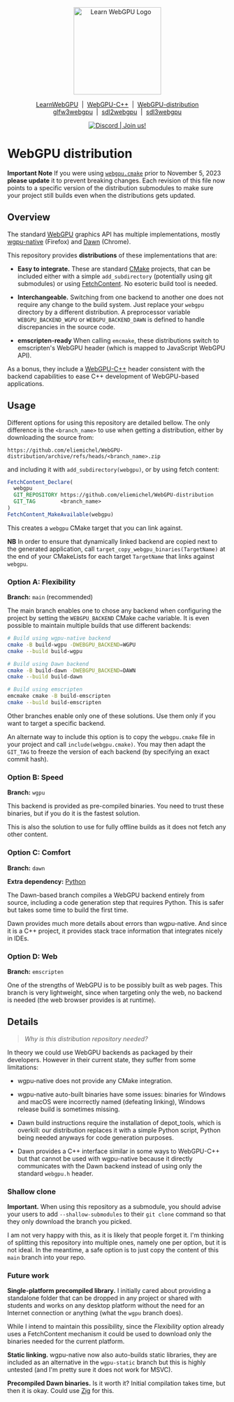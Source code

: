 <div align="center">
  <picture>
    <source media="(prefers-color-scheme: dark)" srcset="https://raw.githubusercontent.com/eliemichel/LearnWebGPU/main/images/webgpu-dark.svg">
    <source media="(prefers-color-scheme: light)" srcset="https://raw.githubusercontent.com/eliemichel/LearnWebGPU/main/images/webgpu-light.svg">
    <img alt="Learn WebGPU Logo" src="images/webgpu-dark.svg" width="200">
  </picture>

  <a href="https://github.com/eliemichel/LearnWebGPU">LearnWebGPU</a> &nbsp;|&nbsp; <a href="https://github.com/eliemichel/WebGPU-Cpp">WebGPU-C++</a> &nbsp;|&nbsp; <a href="https://github.com/eliemichel/WebGPU-distribution">WebGPU-distribution</a><br/>
  <a href="https://github.com/eliemichel/glfw3webgpu">glfw3webgpu</a> &nbsp;|&nbsp; <a href="https://github.com/eliemichel/sdl2webgpu">sdl2webgpu</a> &nbsp;|&nbsp; <a href="https://github.com/eliemichel/sdl3webgpu">sdl3webgpu</a>
  
  <a href="https://discord.gg/2Tar4Kt564"><img src="https://img.shields.io/static/v1?label=Discord&message=Join%20us!&color=blue&logo=discord&logoColor=white" alt="Discord | Join us!"/></a>
</div>

WebGPU distribution
===================

**Important Note** If you were using [`webgpu.cmake`](https://github.com/eliemichel/WebGPU-distribution/blob/main/webgpu.cmake) prior to November 5, 2023 **please update** it to prevent breaking changes. Each revision of this file now points to a specific version of the distribution submodules to make sure your project still builds even when the distributions gets updated.

Overview
--------

The standard [WebGPU](https://www.w3.org/TR/webgpu) graphics API has multiple implementations, mostly [wgpu-native](https://github.com/gfx-rs/wgpu-native) (Firefox) and [Dawn](https://dawn.googlesource.com/dawn) (Chrome).

This repository provides **distributions** of these implementations that are:

 - **Easy to integrate.** These are standard [CMake](https://cmake.org) projects, that can be included either with a simple `add_subdirectory` (potentially using git submodules) or using [FetchContent](https://cmake.org/cmake/help/latest/module/FetchContent.html). No esoteric build tool is needed.

 - **Interchangeable.** Switching from one backend to another one does not require any change to the build system. Just replace your `webgpu` directory by a different distribution. A preprocessor variable `WEBGPU_BACKEND_WGPU` or `WEBGPU_BACKEND_DAWN` is defined to handle discrepancies in the source code.

 - **emscripten-ready** When calling `emcmake`, these distributions switch to emscripten's WebGPU header (which is mapped to JavaScript WebGPU API).

As a bonus, they include a [WebGPU-C++](https://github.com/eliemichel/WebGPU-Cpp) header consistent with the backend capabilities to ease C++ development of WebGPU-based applications.

Usage
-----

Different options for using this repository are detailed bellow. The only difference is the `<branch_name>` to use when getting a distribution, either by downloading the source from:

```
https://github.com/eliemichel/WebGPU-distribution/archive/refs/heads/<branch_name>.zip
```

and including it with `add_subdirectory(webgpu)`, or by using fetch content:

```CMake
FetchContent_Declare(
  webgpu
  GIT_REPOSITORY https://github.com/eliemichel/WebGPU-distribution
  GIT_TAG        <branch_name>
)
FetchContent_MakeAvailable(webgpu)
```

This creates a `webgpu` CMake target that you can link against.

**NB** In order to ensure that dynamically linked backend are copied next to the generated application, call `target_copy_webgpu_binaries(TargetName)` at the end of your CMakeLists for each target `TargetName` that links against `webgpu`.

### Option A: Flexibility

**Branch:** `main` (recommended)

The main branch enables one to chose any backend when configuring the project by setting the `WEBGPU_BACKEND` CMake cache variable. It is even possible to maintain multiple builds that use different backends:

```bash
# Build using wgpu-native backend
cmake -B build-wgpu -DWEBGPU_BACKEND=WGPU
cmake --build build-wgpu

# Build using Dawn backend
cmake -B build-dawn -DWEBGPU_BACKEND=DAWN
cmake --build build-dawn

# Build using emscripten
emcmake cmake -B build-emscripten
cmake --build build-emscripten
```

Other branches enable only one of these solutions. Use them only if you want to target a specific backend.

An alternate way to include this option is to copy the `webgpu.cmake` file in your project and call `include(webgpu.cmake)`. You may then adapt the `GIT_TAG` to freeze the version of each backend (by specifying an exact commit hash).

### Option B: Speed

**Branch:** `wgpu`

This backend is provided as pre-compiled binaries. You need to trust these binaries, but if you do it is the fastest solution.

This is also the solution to use for fully offline builds as it does not fetch any other content.

### Option C: Comfort

**Branch:** `dawn`

**Extra dependency:** [Python](https://www.python.org)

The Dawn-based branch compiles a WebGPU backend entirely from source, including a code generation step that requires Python. This is safer but takes some time to build the first time.

Dawn provides much more details about errors than wgpu-native. And since it is a C++ project, it provides stack trace information that integrates nicely in IDEs.

### Option D: Web

**Branch:** `emscripten`

One of the strengths of WebGPU is to be possibly built as web pages. This branch is very lightweight, since when targeting only the web, no backend is needed (the web browser provides is at runtime).

Details
-------

> *Why is this distribution repository needed?*

In theory we could use WebGPU backends as packaged by their developers. However in their current state, they suffer from some limitations:

 - wgpu-native does not provide any CMake integration.

 - wgpu-native auto-built binaries have some issues: binaries for Windows and macOS were incorrectly named (defeating linking), Windows release build is sometimes missing.

 - Dawn build instructions require the installation of depot_tools, which is overkill: our distribution replaces it with a simple Python script, Python being needed anyways for code generation purposes.

 - Dawn provides a C++ interface similar in some ways to WebGPU-C++ but that cannot be used with wgpu-native because it directly communicates with the Dawn backend instead of using only the standard `webgpu.h` header.

### Shallow clone

**Important.** When using this repository as a submodule, you should advise your users to add `--shallow-submodules` to their `git clone` command so that they only download the branch you picked.

I am not very happy with this, as it is likely that people forget it. I'm thinking of splitting this repository into multiple ones, namely one per option, but it is not ideal. In the meantime, a safe option is to just copy the content of this `main` branch into your repo.


### Future work

**Single-platform precompiled library.** I initially cared about providing a standalone folder that can be dropped in any project or shared with students and works on any desktop platform without the need for an Internet connection or anything (what the `wgpu` branch does).

While I intend to maintain this possibility, since the *Flexibility* option already uses a FetchContent mechanism it could be used to download only the binaries needed for the current platform.

**Static linking.** wgpu-native now also auto-builds static libraries, they are included as an alternative in the `wgpu-static` branch but this is highly untested (and I'm pretty sure it does not work for MSVC).

**Precompiled Dawn binaries.** Is it worth it? Initial compilation takes time, but then it is okay. Could use [Zig](https://github.com/hexops/mach-gpu-dawn) for this.
